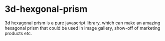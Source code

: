 # 3d-hexgonal-prism
3d hexagonal prism is a pure javascript library, which can make an amazing hexagonal prism that could be used in image gallery, show-off of marketing products etc.

